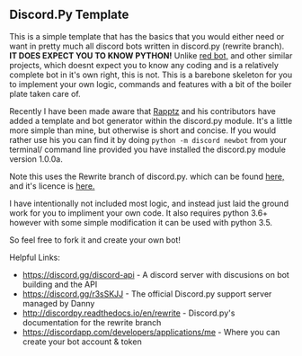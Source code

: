 ## Discord.Py Template

This is a simple template that has the basics that you would either need or want in pretty much all discord bots written in discord.py (rewrite branch). **IT DOES EXPECT YOU TO KNOW PYTHON!**
Unlike [red bot,](https://github.com/Cog-Creators/Red-DiscordBot) and other similar projects, which doesnt expect you to know any coding and is a relatively complete bot in it's own right, this is not.
This is a barebone skeleton for you to implement your own logic, commands and features with a bit of the boiler plate taken care of.

Recently I have been made aware that [Rapptz](https://github.com/Rapptz) and his contributors have added a template and bot generator within the discord.py module. It's a little more simple than mine, but otherwise is short and concise. If you would rather use his you can find it by doing `python -m discord newbot` from your terminal/ command line provided you have installed the discord.py module version 1.0.0a.

Note this uses the Rewrite branch of discord.py. which can be found [here,](https://github.com/Rapptz/discord.py/tree/rewrite) and it's licence is [here.](https://github.com/Rapptz/discord.py/blob/rewrite/LICENSE)

I have intentionally not included most logic, and instead just laid the ground work for you to impliment your own code. It also requires python 3.6+ however with some simple modification it can be used with python 3.5.


So feel free to fork it and create your own bot!

Helpful Links:
- https://discord.gg/discord-api - A discord server with discusions on bot building and the API
- https://discord.gg/r3sSKJJ - The official Discord.py support server managed by Danny
- http://discordpy.readthedocs.io/en/rewrite - Discord.py's documentation for the rewrite branch
- https://discordapp.com/developers/applications/me - Where you can create your bot account & token
